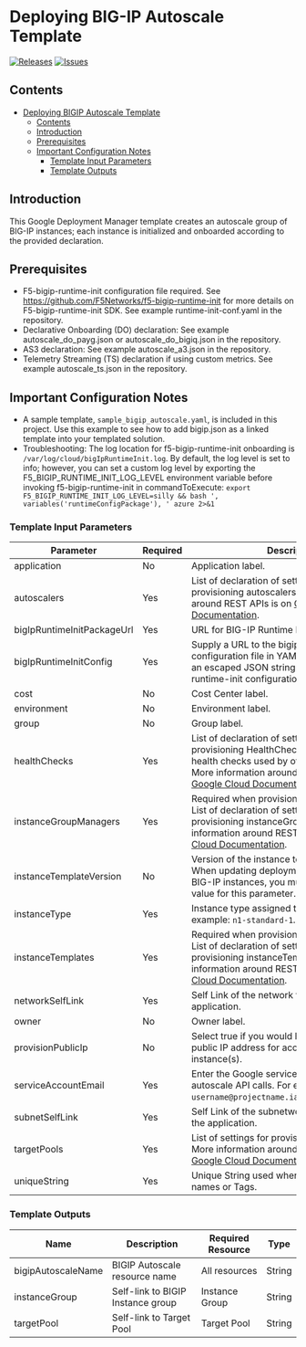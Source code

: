 # Deploying BIG-IP Autoscale Template

[![Releases](https://img.shields.io/github/release/F5Networks/f5-google-gdm-templates-v2.svg)](https://github.com/F5Networks/f5-google-gdm-templates-v2/releases)
[![Issues](https://img.shields.io/github/issues/F5Networks/f5-google-gdm-templates-v2.svg)](https://github.com/F5Networks/f5-google-gdm-templates-v2/issues)

## Contents

- [Deploying BIGIP Autoscale Template](#deploying-bigip-autoscale-template)
  - [Contents](#contents)
  - [Introduction](#introduction)
  - [Prerequisites](#prerequisites)
  - [Important Configuration Notes](#important-configuration-notes)
    - [Template Input Parameters](#template-input-parameters)
    - [Template Outputs](#template-outputs)

## Introduction

This Google Deployment Manager template creates an autoscale group of BIG-IP instances; each instance is initialized and onboarded according to the provided declaration. 

## Prerequisites

 - F5-bigip-runtime-init configuration file required. See https://github.com/F5Networks/f5-bigip-runtime-init for more details on F5-bigip-runtime-init SDK. See example runtime-init-conf.yaml in the repository.
 - Declarative Onboarding (DO) declaration: See example autoscale_do_payg.json or autoscale_do_bigiq.json in the repository.
 - AS3 declaration: See example autoscale_a3.json in the repository.
 - Telemetry Streaming (TS) declaration if using custom metrics. See example autoscale_ts.json in the repository.


## Important Configuration Notes

- A sample template, `sample_bigip_autoscale.yaml`, is included in this project. Use this example to see how to add bigip.json as a linked template into your templated solution.
- Troubleshooting: The log location for f5-bigip-runtime-init onboarding is ``/var/log/cloud/bigIpRuntimeInit.log``. By default, the log level is set to info; however, you can set a custom log level by exporting the F5_BIGIP_RUNTIME_INIT_LOG_LEVEL environment variable before invoking f5-bigip-runtime-init in commandToExecute: 
```export F5_BIGIP_RUNTIME_INIT_LOG_LEVEL=silly && bash ', variables('runtimeConfigPackage'), ' azure 2>&1```


### Template Input Parameters

| Parameter | Required | Description |
| --- | --- | --- |
| application | No | Application label. |
| autoscalers | Yes | List of declaration of settings used for provisioning autoscalers. More information around REST APIs is on [Google Cloud Documentation](https://cloud.google.com/compute/docs/reference/rest/v1/autoscalers). |
| bigIpRuntimeInitPackageUrl | Yes | URL for BIG-IP Runtime Init package. | 
| bigIpRuntimeInitConfig | Yes | Supply a URL to the bigip-runtime-init configuration file in YAML or JSON format, or an escaped JSON string to use for f5-bigip-runtime-init configuration. |
| cost | No | Cost Center label. |
| environment | No | Environment label. | 
| group | No | Group label. |
| healthChecks | Yes | List of declaration of settings used for provisioning HealthChecks which defines health checks used by other cloud resources. More information around REST APIs is on [Google Cloud Documentation](https://cloud.google.com/compute/docs/reference/rest/v1/healthChecks). |
| instanceGroupManagers | Yes | Required when provisioning autoscale group. List of declaration of settings used for provisioning instanceGroupManagers. More information around REST APIs is on [Google Cloud Documentation](https://cloud.google.com/compute/docs/reference/rest/v1/instanceGroupManagers). |
| instanceTemplateVersion | No | Version of the instance template to create. When updating deployment properties of the BIG-IP instances, you must provide a unique value for this parameter. |
| instanceType | Yes | Instance type assigned to the application. For example: `n1-standard-1`. | 
| instanceTemplates | Yes | Required when provisioning autoscale group. List of declaration of settings used for provisioning instanceTemplates. More information around REST APIs is on [Google Cloud Documentation](https://cloud.google.com/compute/docs/reference/rest/v1/instanceTemplates). |
| networkSelfLink | Yes | Self Link of the network to use to deploy the application.  | 
| owner | No | Owner label. |
| provisionPublicIp | No | Select true if you would like to provision a public IP address for accessing the BIG-IP instance(s). |
| serviceAccountEmail | Yes | Enter the Google service account to use for autoscale API calls. For example: `username@projectname.iam.serviceaccount.com`. |
| subnetSelfLink | Yes | Self Link of the subnetwork to use to deploy the application. | 
| targetPools | Yes | List of settings for provisioning target pools. More information around REST APIs is on [Google Cloud Documentation](https://cloud.google.com/compute/docs/reference/rest/v1/targetPools). |
| uniqueString | Yes | Unique String used when creating object names or Tags.|


### Template Outputs

| Name | Description | Required Resource | Type |
| --- | --- | --- | --- |
| bigipAutoscaleName | BIGIP Autoscale resource name |  All resources |  String |
| instanceGroup | Self-link to BIGIP Instance group | Instance Group | String |
| targetPool | Self-link to Target Pool | Target Pool | String |
